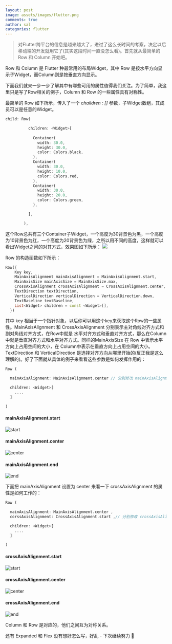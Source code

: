 ```yaml
---
layout: post
image: assets/images/flutter.png
comments: true
author: sal
categories: flutter
---
```

> 对Flutter跨平台的信息是越来越大了，进过了这么长时间的考察，决定以后移动端的开发就用它了(其实这段时间一直没怎么看)。首先就从最简单的 Row 和 Column 开始吧。

Row 和 Column 是 Flutter 种最常用的布局Widget，其中 Row 是按水平方向显示子Widget，而Column则是按垂直方向显示。

下面我们就来一步一步了解其中有哪些可用的属性值得我们关注。为了简单，我这里只是写了Row相关的例子，Column 和 Row 的一些属性具有对称性。

最简单的 Row 如下所示，传入了一个 *chaildren : <Widget>[]* 参数，子Widget数组，其成员可以是任意的Widget。

```dart
child: Row(

          children: <Widget>[
            
            Container(
              width: 30.0,
              height: 30.0,
              color: Colors.black,
            ),
            Container(
              width: 30.0,
              height: 10.0,
              color: Colors.red,
            ),
            Container(
              width: 30.0,
              height: 20.0,
              color: Colors.green,
            ),

          ],

        ),
```

这个Row总共有三个Container子Widget，一个高度为30背景色为黑，一个高度为10背景色为红，一个高度为20背景色为绿，之所以用不同的高度，这样就可以看出Widget之间的对其方式，效果图如下所示：
![](/assets/images/rowcolumn/basic.png)

Row 的构造函数如下所示：

```dart
Row({
    Key key,
    MainAxisAlignment mainAxisAlignment = MainAxisAlignment.start,
    MainAxisSize mainAxisSize = MainAxisSize.max,
    CrossAxisAlignment crossAxisAlignment = CrossAxisAlignment.center,
    TextDirection textDirection,
    VerticalDirection verticalDirection = VerticalDirection.down,
    TextBaseline textBaseline,
    List<Widget> children = const <Widget>[],
  })
```

其中 key 相当于一个指针对象，以后你可以用这个key来获取这个Row的一些属性。MainAxisAlignment 和 CrossAxisAlignment 分别表示主对角线对齐方式和副对角线对齐方式，在Row中就是 水平对齐方式和垂直对齐方式，那么在Column中就是垂直对齐方式和水平对齐方式。同样的MainAxisSize 在 Row 中表示水平方向上占用空间的大小，在 Column中表示在垂直方向上占用空间的大小。TextDirection 和 VerticalDirection 是选择对齐方向从哪里开始的(反正我是这么理解的)。好了下面就从具体的例子来看看这些参数是如何发挥作用的：

```dart
Row (

  mainAxisAlignment: MainAxisAlignment.center // 分别修改 mainAxisAlignment 为 center start end 

  children: <Widget>[
    ....
  ]

)
```
#### mainAxisAlignment.start
![start](/assets/images/rowcolumn/rmstart.png)
#### mainAxisAlignment.center
![center](/assets/images/rowcolumn/rmcenter.png)
#### mainAxisAlignment.end
![end](/assets/images/rowcolumn/rmend.png)

下面把 mainAxisAlignment 设置为 center 来看一下 crossAxisAlignment 的属性是如何工作的：

```dart
Row (

  mainAxisAlignment: MainAxisAlignment.center ,
  corssAxisAlignment: CrossAxisAlignment.start ,// 分别修改 crossAxisAlignment 为 center start end 

  children: <Widget>[
    ....
  ]

)
```
#### crossAxisAlignment.start
![start](/assets/images/rowcolumn/rcstart.png)
#### crossAxisAlignment.center
![center](/assets/images/rowcolumn/rmcenter.png)
#### crossAxisAlignment.end
![end](/assets/images/rowcolumn/rcend.png)

Column 和 Row 是对应的，他们之间互为对称关系。

还有 Expanded 和 Flex 没有想好怎么写，好乱 - 下次继续努力 🙂
